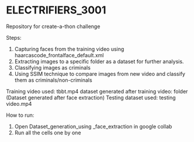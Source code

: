 # ELECTRIFIERS_3001
Repository for create-a-thon challenge

Steps:
1) Capturing faces from the training video using haarcascode_frontalface_default.xml
2) Extracting images to a specific folder as a dataset for further analysis.
3) Classifying images as criminals
4) Using SSIM technique to compare images from new video and classify them as criminals/non-criminals

Training video used: tbbt.mp4
dataset generated after training video: folder (Dataset generated after face extraction)
Testing dataset used: testing video.mp4

How to run:
1) Open Dataset_generation_using _face_extraction in google collab
2) Run all the cells one by one
